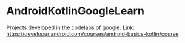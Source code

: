 # AndroidKotlinGoogleLearn
Projects developed in the codelabs of google. Link: https://developer.android.com/courses/android-basics-kotlin/course
